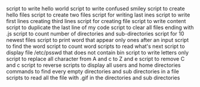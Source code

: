 script to write hello world
script to write confused smiley
script to create hello files
script to create two files
script for writing last ines
script to write first lines
creating third lines
script for creating file
script to write content
script to duplicate the last line of my code
script to clear all files ending with .js
script to count number of directories and sub-directories
script for  10 newest files
script to print word that appear only ones after an input
script to find the word
script to count word
scripts to read what's next
script to display file /etc/psswd that does not contain bin
script to write letters only
script to replace all character from A and c to Z and e
script to remove C and c
script to reverse
scripts to display all users and home directories
commands to find every empty directories and sub directories in a file
scripts to read all the file with .gif in the directories and sub directories
